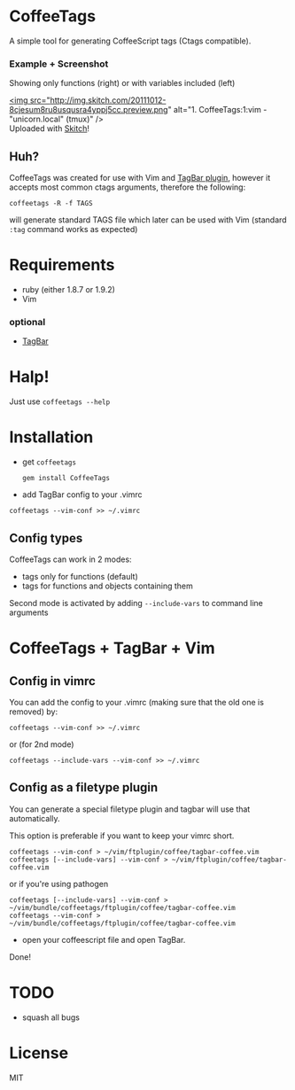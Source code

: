 # CoffeeTags

A  simple tool for generating CoffeeScript tags (Ctags compatible).


### Example + Screenshot
Showing only functions (right) or with variables included (left)

<a href="http://skitch.com/plugawy/gyfnb/1-coffeetags-1-vim-unicorn.local-tmux"><img src="http://img.skitch.com/20111012-8cjesum8ru8usqusra4yppj5cc.preview.png" alt="1. CoffeeTags:1:vim - "unicorn.local" (tmux)" /></a><br /><span>Uploaded with <a href="http://skitch.com">Skitch</a>!</span>

## Huh?

CoffeeTags was created for use with Vim and [TagBar plugin](https://github.com/majutsushi/tagbar), however it
accepts most common ctags arguments, therefore the following:

`coffeetags -R -f TAGS`


will generate standard TAGS file which later can be used with Vim (standard `:tag` command works as expected)

# Requirements

* ruby (either 1.8.7 or 1.9.2)
* Vim

### optional

* [TagBar](https://github.com/majutsushi/tagbar)

# Halp!

Just use `coffeetags --help`

# Installation

* get `coffeetags`

    `gem install CoffeeTags`


* add TagBar config to your .vimrc

`coffeetags --vim-conf >> ~/.vimrc`


## Config types

CoffeeTags can work in 2 modes:

- tags only for functions (default)
- tags for functions and objects containing them

Second mode is activated by adding `--include-vars` to command line arguments

#   CoffeeTags + TagBar + Vim

## Config in  vimrc

You can add the config to your .vimrc (making sure that the old one is removed)
by:

    coffeetags --vim-conf >> ~/.vimrc

or (for 2nd mode)

    coffeetags --include-vars --vim-conf >> ~/.vimrc


## Config as a filetype plugin

You can generate a special filetype plugin and tagbar will use that
automatically.

This option is preferable if you want to keep your vimrc short.

    coffeetags --vim-conf > ~/vim/ftplugin/coffee/tagbar-coffee.vim
    coffeetags [--include-vars] --vim-conf > ~/vim/ftplugin/coffee/tagbar-coffee.vim

or if you're using pathogen

    coffeetags [--include-vars] --vim-conf > ~/vim/bundle/coffeetags/ftplugin/coffee/tagbar-coffee.vim
    coffeetags --vim-conf > ~/vim/bundle/coffeetags/ftplugin/coffee/tagbar-coffee.vim


* open your coffeescript file and open TagBar.

Done!

# TODO

- squash all bugs


# License

MIT
